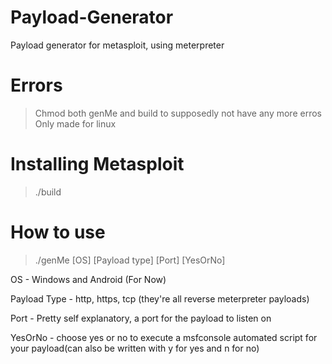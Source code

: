 # Payload-Generator
Payload generator for metasploit, using meterpreter

# Errors
> Chmod both genMe and build to supposedly not have any more erros
> Only made for linux

# Installing Metasploit
> ./build

# How to use
> ./genMe [OS] [Payload type] [Port] [YesOrNo]

OS - Windows and Android (For Now)

Payload Type - http, https, tcp (they're all reverse meterpreter payloads)

Port - Pretty self explanatory, a port for the payload to listen on

YesOrNo - choose yes or no to execute a msfconsole automated script for your payload(can also be written with y for yes and n for no)

